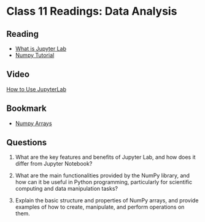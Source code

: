 # Class 11 Readings: Data Analysis

## Reading

- [What is Jupyter Lab](https://jupyterlab.readthedocs.io/en/stable/getting_started/overview.html)
- [Numpy Tutorial](https://www.dataquest.io/blog/numpy-tutorial-python/)

## Video

[How to Use JupyterLab](https://www.youtube.com/watch?v=A5YyoCKxEOU&embeds_euri=https%3A%2F%2Fjupyterlab.readthedocs.io%2F&feature=emb_title)

## Bookmark

- [Numpy Arrays](https://www.tutorialspoint.com/numpy/index.htm)

## Questions

1. What are the key features and benefits of Jupyter Lab, and how does it differ from Jupyter Notebook?

2. What are the main functionalities provided by the NumPy library, and how can it be useful in Python programming, particularly for scientific computing and data manipulation tasks?

3. Explain the basic structure and properties of NumPy arrays, and provide examples of how to create, manipulate, and perform operations on them.
